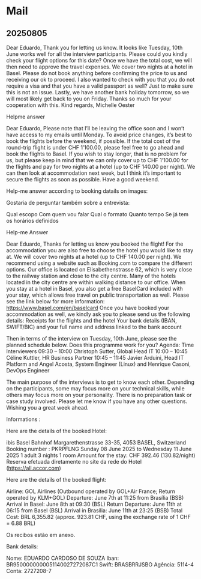 # Mail

## 20250805


Dear Eduardo,
Thank you for letting us know.
It looks like Tuesday, 10th June works well for all the interview participants. Please could you kindly check your flight options for this date?
Once we have the total cost, we will then need to approve the travel expenses. We cover two nights at a hotel in Basel.
Please do not book anything before confirming the price to us and receiving our ok to proceed.
I also wanted to check with you that you do not require a visa and that you have a valid passport as well? Just to make sure this is not an issue.
Lastly, we have another bank holiday tomorrow, so we will most likely get back to you on Friday.
Thanks so much for your cooperation with this.
Kind regards,
Michelle Oester


Helpme answer


Dear Eduardo,
Please note that I’ll be leaving the office soon and I won’t have access to my emails until Monday. To avoid price changes, it’s best to book the flights before the weekend, if possible.
If the total cost of the round-trip flight is under CHF 1’100.00, please feel free to go ahead and book the flights to Basel.
If you wish to stay longer, that is no problem for us, but please keep in mind that we can only cover up to CHF 1’100.00 for the flights and pay for two nights at a hotel (up to CHF 140.00 per night).
We can then look at accommodation next week, but I think it’s important to secure the flights as soon as possible.
Have a good weekend.

Help-me answer according to booking datails on images:

Gostaria de perguntar também sobre a entrevista: 

Qual escopo
Com quem vou falar
Qual o formato
Quanto tempo
Se já tem os horários definidos


Help-me Answer

Dear Eduardo,
Thanks for letting us know you booked the flight!
For the accommodation you are also free to choose the hotel you would like to stay at. We will cover two nights at a hotel (up to CHF 140.00 per night).
We recommend using a website such as Booking.com to compare the different options. Our office is located on Elisabethenstrasse 62, which is very close to the railway station and close to the city centre. Many of the hotels located in the city centre are within walking distance to our office. When you stay at a hotel in Basel, you also get a free BaselCard included with your stay, which allows free travel on public transportation as well. Please see the link below for more information:
https://www.basel.com/en/baselcard
Once you have booked your accommodation as well, we kindly ask you to please send us the following details:
Receipts for the flights and the hotel
Your bank details (IBAN, SWIFT/BIC) and your full name and address linked to the bank account


Then in terms of the interview on Tuesday, 10th June, please see the planned schedule below. Does this programme work for you?
Agenda:
Time
Interviewers
09:30 – 10:00
Christoph Sutter, Global Head IT
10:00 – 10:45  
Céline Kuttler, HR Business Partner
10:45 – 11:45
Javier Arduini, Head IT Platform and Angel Acosta,  System Engineer (Linux) and Henrique Casoni, DevOps Engineer

The main purpose of the interviews is to get to know each other. Depending on the participants, some may focus more on your technical skills, while others may focus more on your personality.
There is no preparation task or case study involved.
Please let me know if you have any other questions.
Wishing you a great week ahead.


Informations :

Here are the details of the booked Hotel:

ibis Basel Bahnhof 
Margarethenstrasse 33-35, 4053 BASEL, Switzerland
Booking number : PKRPFLNG
Sunday 08 June 2025 to Wednesday 11 June 2025
1 adult
3 nights
1 room
Amount for the stay: CHF 392.46 (130.82/night)
Reserva efetuada diretamente no site da rede do Hotel (https://all.accor.com)

Here are the details of the booked flight:

Airline: GOL Airlines (Outbound operated by GOL+Air France; Return operated by KLM+GOL)
Departure: June 7th at 11:25 from Brasília (BSB)
Arrival in Basel: June 8th at 09:30 (BSL)
Return Departure: June 11th at 06:15 from Basel (BSL)
Arrival in Brasília: June 11th at 23:25 (BSB)
Total Cost: BRL 6,355.82 (approx. 923.81 CHF, using the exchange rate of 1 CHF = 6.88 BRL)

Os recibos estão em anexo.


Bank details:

Nome: EDUARDO CARDOSO DE SOUZA
Iban: BR9500000000051140027272087C1
Swift: BRASBRRJSBO
Agência: 5114-4
Conta: 2727208-7